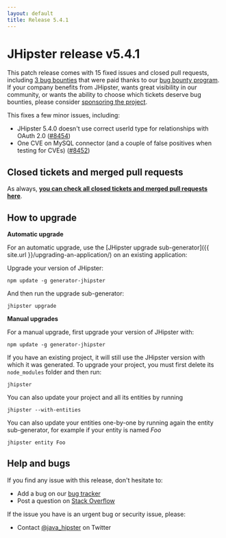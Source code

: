 ```yaml
---
layout: default
title: Release 5.4.1
---
```


JHipster release v5.4.1
==================

This patch release comes with 15 fixed issues and closed pull requests, including [3 bug bounties](https://github.com/jhipster/generator-jhipster/issues?q=milestone%3A5.4.1+is%3Aclosed+label%3A%24100) that were paid thanks to our [bug bounty program](http://jhipster.ddocs.cn/bug-bounties/). If your company benefits from JHipster, wants great visibility in our community, or wants the ability to choose which tickets deserve bug bounties, please consider [sponsoring the project](http://jhipster.ddocs.cn/sponsors/).

This fixes a few minor issues, including:

- JHipster 5.4.0 doesn't use correct userId type for relationships with OAuth 2.0 ([#8454](https://github.com/jhipster/generator-jhipster/issues/8454))
- One CVE on MySQL connector (and a couple of false positives when testing for CVEs) ([#8452](https://github.com/jhipster/generator-jhipster/pull/8452))

Closed tickets and merged pull requests
------------
As always, __[you can check all closed tickets and merged pull requests here](https://github.com/jhipster/generator-jhipster/issues?q=milestone%3A5.4.1+is%3Aclosed)__.

How to upgrade
------------

**Automatic upgrade**

For an automatic upgrade, use the [JHipster upgrade sub-generator]({{ site.url }}/upgrading-an-application/) on an existing application:

Upgrade your version of JHipster:

```
npm update -g generator-jhipster
```

And then run the upgrade sub-generator:

```
jhipster upgrade
```

**Manual upgrades**

For a manual upgrade, first upgrade your version of JHipster with:

```
npm update -g generator-jhipster
```

If you have an existing project, it will still use the JHipster version with which it was generated.
To upgrade your project, you must first delete its `node_modules` folder and then run:

```
jhipster
```

You can also update your project and all its entities by running

```
jhipster --with-entities
```

You can also update your entities one-by-one by running again the entity sub-generator, for example if your entity is named _Foo_

```
jhipster entity Foo
```

Help and bugs
--------------

If you find any issue with this release, don't hesitate to:

- Add a bug on our [bug tracker](https://github.com/jhipster/generator-jhipster/issues?state=open)
- Post a question on [Stack Overflow](http://stackoverflow.com/tags/jhipster/info)

If the issue you have is an urgent bug or security issue, please:

- Contact [@java_hipster](https://twitter.com/java_hipster) on Twitter
